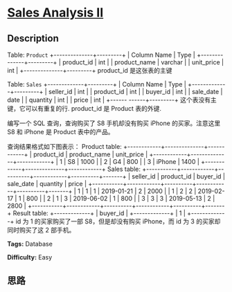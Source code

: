 # [Sales Analysis II][title]

## Description

Table: `Product`
            +--------------+---------+    | Column Name  | Type    |    +--------------+---------+    | product_id   | int     |    | product_name | varchar |    | unit_price   | int     |    +--------------+---------+    product_id 是这张表的主键    

Table: `Sales`
            +-------------+---------+    | Column Name | Type    |    +-------------+---------+    | seller_id   | int     |    | product_id  | int     |    | buyer_id    | int     |    | sale_date   | date    |    | quantity    | int     |    | price       | int     |    +------ ------+---------+    这个表没有主键，它可以有重复的行.    product_id 是 Product 表的外键.    

编写一个 SQL 查询，查询购买了 S8 手机却没有购买 iPhone 的买家。注意这里 S8 和 iPhone 是 Product 表中的产品。

查询结果格式如下图表示：
            Product table:    +------------+--------------+------------+    | product_id | product_name | unit_price |    +------------+--------------+------------+    | 1          | S8           | 1000       |    | 2          | G4           | 800        |    | 3          | iPhone       | 1400       |    +------------+--------------+------------+        Sales table:    +-----------+------------+----------+------------+----------+-------+    | seller_id | product_id | buyer_id | sale_date  | quantity | price |    +-----------+------------+----------+------------+----------+-------+    | 1         | 1          | 1        | 2019-01-21 | 2        | 2000  |    | 1         | 2          | 2        | 2019-02-17 | 1        | 800   |    | 2         | 1          | 3        | 2019-06-02 | 1        | 800   |    | 3         | 3          | 3        | 2019-05-13 | 2        | 2800  |    +-----------+------------+----------+------------+----------+-------+        Result table:    +-------------+    | buyer_id    |    +-------------+    | 1           |    +-------------+    id 为 1 的买家购买了一部 S8，但是却没有购买 iPhone，而 id 为 3 的买家却同时购买了这 2 部手机。        


**Tags:** Database

**Difficulty:** Easy

## 思路

[title]: https://leetcode-cn.com/problems/sales-analysis-ii
